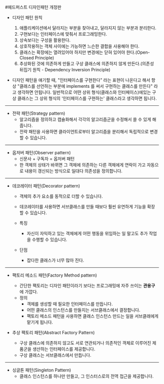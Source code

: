 #헤드퍼스트 디자인패턴 개정판

- 디자인 패턴 원칙
  1. 애플리케이션에서 달라지는 부분을 찾아내고, 달라지지 않는 부분과 분리한다.
  2. 구현보다는 인터페이스에 맞춰서 프로그래밍한다.
  3. 상속보다는 구성을 활용한다.
  4. 상호작용하는 객체 사이에는 가능하면 느슨한 결합을 사용해야 한다.
  5. 클래스는 확장에는 열려있어야 하지만 변경에는 닫혀 있어야 한다.(Open-Closed Principle)
  6. 추상화된 것에 의존하게 만들고 구상 클래스에 의존하지 않게 만든다.(의존성 뒤집기 원칙 - Dependency Inversion Principle)

- 디자인 패턴을 얘기할 때, "인터페이스를 구현한다" 라는 표현이 나온다고 해서 항상 "클래스를 선언하는 부분에 implements 를 써서 구현하는 클래스를 만든다" 라고
  생각하면 안됩니다. 일반적으로 어떤 상위 형식(클래스와 인터페이스)에있는 구상 클래스는 그 상위 형식의 '인터페이스를 구현하는' 클래스라고 생각하면 됩니다.

---
- 전략 패턴(Strategy pattern)
  - 알고리즘을 정의하고 캡슐화해서 각각의 알고리즘군을 수정해서 쓸 수 있게 해줍니다.
  - 전략 패턴을 사용하면 클라이언트로부터 알고리즘을 분리해서 독립적으로 변경할 수 있습니다.

---
- 옵저버 패턴(Observer pattern)
  - 신문사 + 구독자 = 옵저버 패턴 
  - 한 객체의 상태가 바뀌면 그 객체에 의존하는 다른 객체에게 연락이 가고 자동으로 내용이 갱신되는 방식으로 일대다 의존성을 정의합니다.

---
- 데코레이터 패턴(Decorator pattern)
  - 객체의 추가 요소를 동적으로 더할 수 있습니다.
  - 데코레이터를 사용하면 서브클래스를 만들 때보다 훨씬 유연하게 기능을 확장할 수 있습니다.
  
  - 특징 
    - 자신이 자익하고 있는 객체에게 어떤 행동을 위임하는 일 말고도 추가 작업을 수행할 수 있습니다.
  - 단점
    - 잡다한 클래스가 너무 많아 진다.
  
---
- 팩토리 메소드 패턴(Factory Method pattern)
  - 간단한 팩토리는 디자인 패턴이라기 보다는 프로그래밍에 자주 쓰이는 **관용구** 에 가깝다.
  - 정의
    - 객체를 생성할 때 필요한 인터페이스를 만듭니다.
    - 어떤 클래스의 인스턴스를 만들지는 서브클래스에서 결정합니다.
    - 팩토리 메소드 패턴을 사용하면 클래스 인스턴스 만드는 일을 서브클래에게 맡기게 됩니다.

- 추상 팩토리 패턴(Abstract Factory Pattern)
  - 구상 클래스에 의존하지 않고도 서로 연관되거나 의존적인 객체로 이루어진 제품군을 생산하는 인터페이스를 제공합니다.
  - 구상 클래스는 서브클래스에서 만듭니다.
  
---
- 싱글톤 패턴(Singleton Pattern)
  - 클래스 인스턴스를 하나만 만들고, 그 인스터스로의 전역 접근을 제공합니다.



  